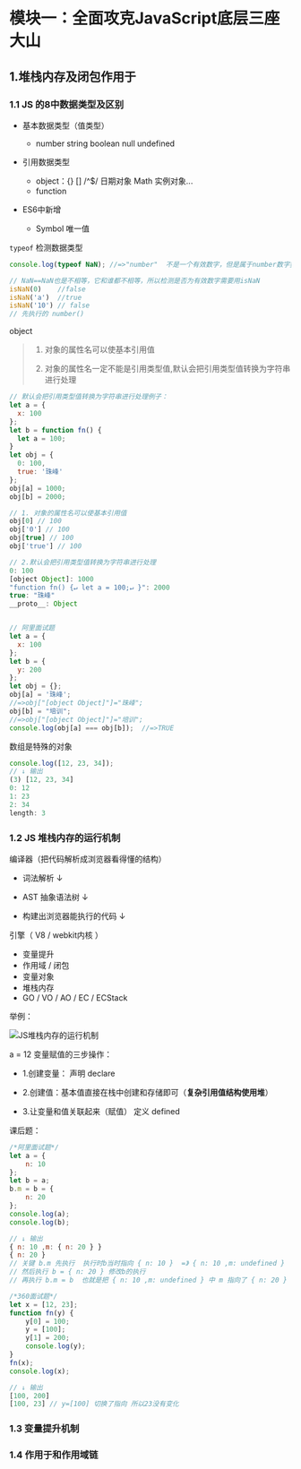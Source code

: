 # 模块一：全面攻克JavaScript底层三座大山

## 1.堆栈内存及闭包作用于

### 1.1 JS 的8中数据类型及区别

- 基本数据类型（值类型）
  -  number string boolean null undefined

- 引用数据类型
  - object：{} [] /^$/ 日期对象 Math 实例对象... 
  - function

- ES6中新增
  -  Symbol 唯一值



`typeof` 检测数据类型

```javascript
console.log(typeof NaN); //=>"number"  不是一个有效数字，但是属于number数字类型

// NaN==NaN也是不相等，它和谁都不相等，所以检测是否为有效数字需要用isNaN
isNaN(0)    //false
isNaN('a')  //true
isNaN('10') // false
// 先执行的 number()
```

object

> 1. 对象的属性名可以使基本引用值
>
> 2. 对象的属性名一定不能是引用类型值,默认会把引用类型值转换为字符串进行处理

```javascript
// 默认会把引用类型值转换为字符串进行处理例子：
let a = {
  x: 100
};
let b = function fn() {
  let a = 100;
}
let obj = {
  0: 100,
  true: '珠峰'
};
obj[a] = 1000;
obj[b] = 2000;

// 1. 对象的属性名可以使基本引用值
obj[0] // 100
obj['0'] // 100
obj[true] // 100
obj['true'] // 100

// 2.默认会把引用类型值转换为字符串进行处理
0: 100
[object Object]: 1000
"function fn() {↵ let a = 100;↵ }": 2000
true: "珠峰"
__proto__: Object


// 阿里面试题
let a = {
  x: 100
};
let b = {
  y: 200
};
let obj = {};
obj[a] = '珠峰';
//=>obj["[object Object]"]="珠峰";
obj[b] = "培训";
//=>obj["[object Object]"]="培训";
console.log(obj[a] === obj[b]);  //=>TRUE
```

数组是特殊的对象

```javascript
console.log([12, 23, 34]);
// ↓ 输出
(3) [12, 23, 34]
0: 12
1: 23
2: 34
length: 3
```

### 1.2  JS 堆栈内存的运行机制

编译器（把代码解析成浏览器看得懂的结构）

- 词法解析 ↓

- AST 抽象语法树 ↓

- 构建出浏览器能执行的代码 ↓

引擎（ V8 / webkit内核 ）

- 变量提升 
- 作用域 / 闭包 
- 变量对象
- 堆栈内存
- GO / VO / AO / EC / ECStack

举例：

![JS堆栈内存的运行机制](C:\Users\ZHCZ\Desktop\growth-record\Demo\ZF\全面攻克JavaScript底层三座大山\堆栈内存及闭包作用域\images\JS堆栈内存的运行机制.png)

a = 12 变量赋值的三步操作：

- 1.创建变量： 声明 declare

- 2.创建值：基本值直接在栈中创建和存储即可（**复杂引用值结构使用堆**）

- 3.让变量和值关联起来（赋值） 定义 defined

课后题：

```javascript
/*阿里面试题*/
let a = {
    n: 10
};
let b = a;
b.m = b = {
    n: 20
};
console.log(a);
console.log(b);

// ↓ 输出
{ n: 10 ,m: { n: 20 } } 
{ n: 20 }
// 关键 b.m 先执行  执行时b当时指向 { n: 10 }  =》 { n: 10 ,m: undefined } 
// 然后执行 b = { n: 20 } 修改b的执行
// 再执行 b.m = b  也就是把 { n: 10 ,m: undefined } 中 m 指向了 { n: 20 }
```

```javascript
/*360面试题*/
let x = [12, 23];
function fn(y) {
    y[0] = 100;
    y = [100];
    y[1] = 200;
    console.log(y);
}
fn(x);
console.log(x);

// ↓ 输出
[100, 200]
[100, 23] // y=[100] 切换了指向 所以23没有变化
```





### 1.3  变量提升机制



### 1.4  作用于和作用域链
